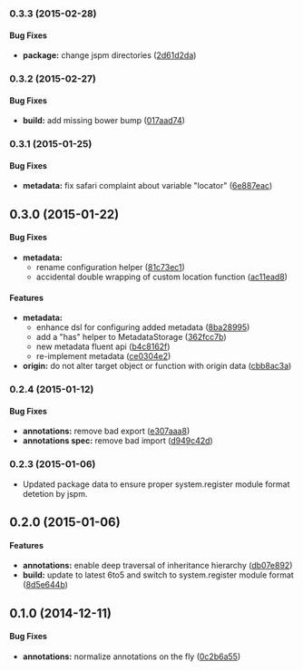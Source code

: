 ### 0.3.3 (2015-02-28)


#### Bug Fixes

* **package:** change jspm directories ([2d61d2da](https://github.com/aurelia/metadata/commit/2d61d2dae9b8ce6899afffccd8f93ee0b5de8010))


### 0.3.2 (2015-02-27)


#### Bug Fixes

* **build:** add missing bower bump ([017aad74](https://github.com/aurelia/metadata/commit/017aad746538ae3f65955e370b57f260946ed01b))


### 0.3.1 (2015-01-25)


#### Bug Fixes

* **metadata:** fix safari complaint about variable "locator" ([6e887eac](https://github.com/aurelia/metadata/commit/6e887eac6eb4a7cd74b3b87080c6169d180cfa8e))


## 0.3.0 (2015-01-22)


#### Bug Fixes

* **metadata:**
  * rename configuration helper ([81c73ec1](https://github.com/aurelia/metadata/commit/81c73ec13ceeb6f257d6ae7a6ca91a02ed43ddcf))
  * accidental double wrapping of custom location function ([ac11ead8](https://github.com/aurelia/metadata/commit/ac11ead8cdb031c51bf705ea7775108b6f29ddcb))


#### Features

* **metadata:**
  * enhance dsl for configuring added metadata ([8ba28995](https://github.com/aurelia/metadata/commit/8ba2899578cf1353e16f6e695ce93a538153d6bf))
  * add a "has" helper to MetadataStorage ([362fcc7b](https://github.com/aurelia/metadata/commit/362fcc7bfe4793cc2b2c296b33d21a5a6a9e99f8))
  * new metadata fluent api ([b4c8162f](https://github.com/aurelia/metadata/commit/b4c8162f3428b7aa09db4bd8dd01f6a5505bf7ef))
  * re-implement metadata ([ce0304e2](https://github.com/aurelia/metadata/commit/ce0304e2fdc1f2aa69c3146aa9c42a260d868c0e))
* **origin:**  do not alter target object or function with origin data ([cbb8ac3a](https://github.com/aurelia/metadata/commit/cbb8ac3aeb15873232d76a97d1ba97dd8aa63d91))


### 0.2.4 (2015-01-12)


#### Bug Fixes

* **annotations:** remove bad export ([e307aaa8](https://github.com/aurelia/metadata/commit/e307aaa80260b4c674dd6fb577d92be37c297916))
* **annotations spec:** remove bad import ([d949c42d](https://github.com/aurelia/metadata/commit/d949c42d8129829c5168fcf4b861d9e6231af11f))


### 0.2.3 (2015-01-06)

* Updated package data to ensure proper system.register module format detetion by jspm.

## 0.2.0 (2015-01-06)


#### Features

* **annotations:** enable deep traversal of inheritance hierarchy ([db07e892](https://github.com/aurelia/metadata/commit/db07e8920ea880ca16f3edc18afc0c99d79360fa))
* **build:** update to latest 6to5 and switch to system.register module format ([8d5e644b](https://github.com/aurelia/metadata/commit/8d5e644be29f42f27a0bb2d1e7b0ca63893d1735))


## 0.1.0 (2014-12-11)


#### Bug Fixes

* **annotations:** normalize annotations on the fly ([0c2b6a55](https://github.com/aurelia/metadata/commit/0c2b6a55feb08a6f56605dad245a83ce16172035))


